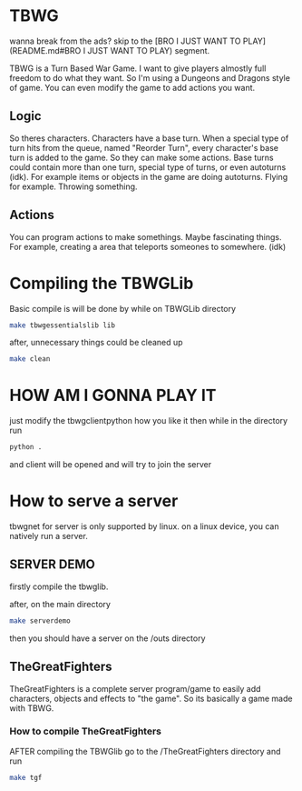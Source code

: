 # TBWG

wanna break from the ads? skip to the [BRO I JUST WANT TO PLAY](README.md#BRO I JUST WANT TO PLAY) segment.

TBWG is a Turn Based War Game. I want to give players almostly full freedom to do what they want.
So I'm using a Dungeons and Dragons style of game. You can even modify the game to add
actions you want.

## Logic

So theres characters. Characters have a base turn. When a special type of turn hits from the queue,
named "Reorder Turn", every character's base turn is added to the game. So they can make some actions.
Base turns could contain more than one turn, special type of turns, or even autoturns (idk). For example
items or objects in the game are doing autoturns. Flying for example. Throwing something.

## Actions

You can program actions to make somethings. Maybe fascinating things. For example, creating a area 
that teleports someones to somewhere. (idk)

# Compiling the TBWGLib

Basic compile is will be done by while on TBWGLib directory

```bash
make tbwgessentialslib lib
```

after, unnecessary things could be cleaned up

```bash
make clean
```

# HOW AM I GONNA PLAY IT

just modify the tbwgclientpython how you like it then while in the directory run

```bash
python .
```

and client will be opened and will try to join the server

# How to serve a server

tbwgnet for server is only supported by linux. on a linux device, you can natively run a server.

## SERVER DEMO

firstly compile the tbwglib.

after, on the main directory

```bash
make serverdemo
```

then you should have a server on the /outs directory

## TheGreatFighters

TheGreatFighters is a complete server program/game to easily add characters, objects and effects
to "the game". So its basically a game made with TBWG.

### How to compile TheGreatFighters

AFTER compiling the TBWGlib go to the /TheGreatFighters directory
and run 

```bash
make tgf
```